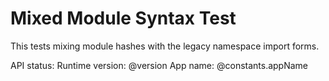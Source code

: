 # Mixed Module Syntax Test

This tests mixing module hashes with the legacy namespace import forms.

API status: <UNAVAILABLE>
Runtime version: @version
App name: @constants.appName
